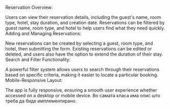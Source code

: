 Reservation Overview:

Users can view their reservation details, including the guest's name, room type, hotel, stay duration, and creation date.
Reservations can be filtered by guest name, room type, and hotel to help users find what they need quickly.
Adding and Managing Reservations:

New reservations can be created by selecting a guest, room type, and hotel, then submitting the form.
Existing reservations can be edited or deleted, and users also have the option to extend the duration of their stay.
Search and Filter Functionality:

A powerful filter system allows users to search through their reservations based on specific criteria, making it easier to locate a particular booking.
Mobile-Responsive Layout:

The app is fully responsive, ensuring a smooth user experience whether accessed on a desktop or mobile device.
  Во самата класа има опис што треба да биде имплементирано.

